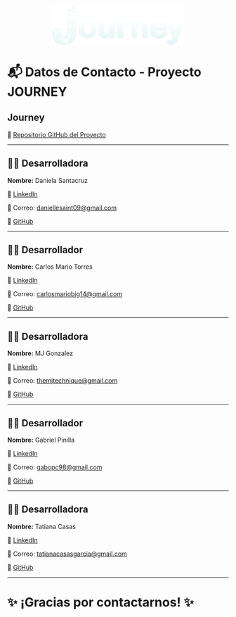<p align="center"><img src="./assets/images/logo1.png" width="60%;" alt="Carlos Torres Profile Picture"/></p>

# 📬 Datos de Contacto - Proyecto JOURNEY
## Journey 
🔗 [Repositorio GitHub del Proyecto](https://github.com/httpsmarioooo/ProyectoEcomerce-RR-PA2)

---

## 👩‍💻 Desarrolladora
**Nombre:** Daniela Santacruz

🔗 [LinkedIn](https://www.linkedin.com/in/developer-daniela-santacruz-frontend/) 

📧 Correo: daniellesaint09@gmail.com  

🐙 [GitHub](https://github.com/DanielleSaint)

---

## 👨‍💻 Desarrollador
**Nombre:** Carlos Mario Torres

🔗 [LinkedIn](https://www.linkedin.com/in/carlosmariotp/)  

📧 Correo: carlosmariobig14@gmail.com

🐙 [GitHub](https://github.com/httpsmarioooo)

---

## 👩‍💻 Desarrolladora
**Nombre:** MJ Gonzalez

🔗 [LinkedIn](https://www.linkedin.com/in/mj-gonzalez-bustos/)  

📧 Correo: themjtechnique@gmail.com

🐙 [GitHub](https://github.com/CodingtheMJ)

---

## 👨‍💻 Desarrollador
**Nombre:** Gabriel Pinilla

🔗 [LinkedIn](https://www.linkedin.com/in/gabriel-pinilla-disenador-desarrollador/)  

📧 Correo: gabopc98@gmail.com

🐙 [GitHub](https://github.com/gabriel-pinilla-c)

---

## 👩‍💻 Desarrolladora
**Nombre:** Tatiana Casas

🔗 [LinkedIn](https://www.linkedin.com/in/tatiana-casas-desarrolladora-fullstack/)  

📧 Correo: tatianacasasgarcia@gmail.com

🐙 [GitHub](https://github.com/Tatiana-Casas)

---

# ✨ ¡Gracias por contactarnos! ✨
